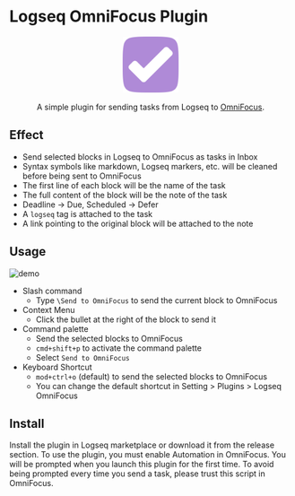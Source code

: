 # Logseq OmniFocus Plugin

<p align="center">
  <img src="icon.png" width="100px"/>
  <p align="center"> A simple plugin for sending tasks from Logseq to <a href="https://www.omnigroup.com/omnifocus">OmniFocus</a>. </p>
</p>


## Effect
- Send selected blocks in Logseq to OmniFocus as tasks in Inbox
- Syntax symbols like markdown, Logseq markers, etc. will be cleaned before being sent to OmniFocus
- The first line of each block will be the name of the task
- The full content of the block will be the note of the task
- Deadline -> Due, Scheduled -> Defer
- A `logseq` tag is attached to the task
- A link pointing to the original block will be attached to the note

## Usage
![demo](media/demo.gif)
- Slash command
  - Type `\Send to OmniFocus` to send the current block to OmniFocus
- Context Menu
  - Click the bullet at the right of the block to send it
- Command palette
  - Send the selected blocks to OmniFocus
  - `cmd+shift+p` to activate the command palette
  - Select `Send to OmniFocus`
- Keyboard Shortcut
  - `mod+ctrl+o` (default) to send the selected blocks to OmniFocus
  - You can change the default shortcut in Setting > Plugins > Logseq OmniFocus

## Install
Install the plugin in Logseq marketplace or download it from the release section.
To use the plugin, you must enable Automation in OmniFocus. You will be prompted when you launch this plugin for the first time. To avoid being prompted every time you send a task, please trust this script in OmniFocus. 
